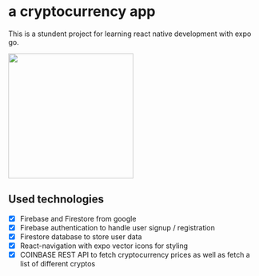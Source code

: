 # a cryptocurrency app

This is a stundent project for learning react native development with expo go. 

<img src="[https://camo.githubusercontent.com/...](https://user-images.githubusercontent.com/112076377/236685292-bc9f156e-9455-413b-bd25-cf4445e04752.png)" data-canonical-src="[https://gyazo.com/eb5c5741b6a9a16c692170a41a49c858.png](https://user-images.githubusercontent.com/112076377/236685292-bc9f156e-9455-413b-bd25-cf4445e04752.png)" width="250" height="250" />


## Used technologies

- [x] Firebase and Firestore from google
- [x] Firebase authentication to handle user signup / registration
- [x] Firestore database to store user data
- [x] React-navigation with expo vector icons for styling
- [x] COINBASE REST API to fetch cryptocurrency prices as well as fetch a list of different cryptos
